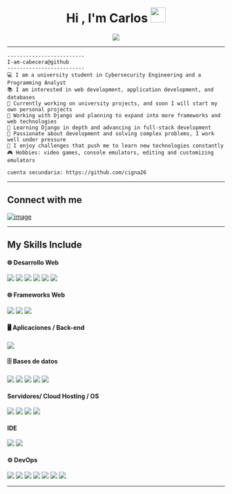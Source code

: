 <h1 align="center"><b>Hi , I'm Carlos </b><img src="https://media.giphy.com/media/hvRJCLFzcasrR4ia7z/giphy.gif" width="35"></h1>
<p align="center">
  <a href="https://github.com/DenverCoder1/readme-typing-svg"><img src="https://readme-typing-svg.herokuapp.com?lines=Ingeniero+en+Ciberseguridad;Analista+Programador;Dreams+=+Full+Stack+Developer;Always%20learning%20new%20things&center=true&width=380&height=45"></a>
</p>

<hr>

```
-------------------------
I-am-cabecera@github
-------------------------
💻 I am a university student in Cybersecurity Engineering and a Programming Analyst  
📚 I am interested in web development, application development, and databases  
📝 Currently working on university projects, and soon I will start my own personal projects  
🔭 Working with Django and planning to expand into more frameworks and web technologies  
🌱 Learning Django in depth and advancing in full-stack development  
🚩 Passionate about development and solving complex problems, I work well under pressure  
💖 I enjoy challenges that push me to learn new technologies constantly  
🎮 Hobbies: video games, console emulators, editing and customizing emulators

cuenta secundaria: https://github.com/cigna26

```
<hr>


## Connect with me
<div >

[![image](https://img.shields.io/badge/LinkedIn-0077B5?style=for-the-badge&logo=linkedin&logoColor=white)](https://www.linkedin.com/in/cigna26)
</div>

<hr>

## My Skills Include

<h4>🌐 Desarrollo Web </h4>
<span> 
<img src="https://img.shields.io/badge/HTML5-E34F26?style=for-the-badge&logo=html5&logoColor=white">
<img src="https://img.shields.io/badge/CSS3-1572B6?style=for-the-badge&logo=css3&logoColor=white">
<img src="https://img.shields.io/badge/JavaScript-F7DF1E?style=for-the-badge&logo=javascript&logoColor=black">
<img src="https://img.shields.io/badge/Django-092E20?style=for-the-badge&logo=django&logoColor=white">
<img src="https://img.shields.io/badge/Node.js-339933?style=for-the-badge&logo=nodedotjs&logoColor=white">
<img src="https://img.shields.io/badge/React-61DAFB?style=for-the-badge&logo=react&logoColor=black">
</span>

<h4>🌐 Frameworks Web</h4>
<span>
  <img src="https://img.shields.io/badge/Bootstrap-563D7C?style=for-the-badge&logo=bootstrap&logoColor=white">
  <img src="https://img.shields.io/badge/Django-092E20?style=for-the-badge&logo=django&logoColor=white">
  <img src="https://img.shields.io/badge/Vite-646CFF?style=for-the-badge&logo=vite&logoColor=white">
</span>

<h4>🖥️ Aplicaciones / Back-end</h4>
<span> 
<img src="https://img.shields.io/badge/Python-3776AB?style=for-the-badge&logo=python&logoColor=white">
</span>

<h4>🗄️ Bases de datos</h4>
<span>
  <img src="https://img.shields.io/badge/MySQL-00000F?style=for-the-badge&logo=mysql&logoColor=white">
  <img src="https://img.shields.io/badge/SQLite-003B57?style=for-the-badge&logo=sqlite&logoColor=white">
  <img src="https://img.shields.io/badge/MongoDB-47A248?style=for-the-badge&logo=mongodb&logoColor=white">
  <img src="https://img.shields.io/badge/Oracle-F80000?style=for-the-badge&logo=oracle&logoColor=white">
  <img src="https://img.shields.io/badge/Data_Modeler-F80000?style=for-the-badge&logo=oracle&logoColor=white">
</span>

<h4>Servidores/ Cloud Hosting / OS </h4>
<span>
<!-- Hosting / OS -->
<img src="https://img.shields.io/badge/Linux-FCC624?style=for-the-badge&logo=linux&logoColor=black">
<img src="https://img.shields.io/badge/Red_Hat-EE0000?style=for-the-badge&logo=redhat&logoColor=white">
<img src="https://img.shields.io/badge/GitHub_Pages-000000?style=for-the-badge&logo=github&logoColor=white">
<img src="https://img.shields.io/badge/Windows_Server-0078D6?style=for-the-badge&logo=windows&logoColor=white">

</span>


<h4> IDE </h4>
<span>
<img src="https://img.shields.io/badge/Visual_Studio_Code-0078D4?style=for-the-badge&logo=visual%20studio%20code&logoColor=white">
<img src="https://img.shields.io/badge/Arduino-00979D?style=for-the-badge&logo=arduino&logoColor=white">
</span>

<h4>⚙️ DevOps</h4>
<span>
  <img src="https://img.shields.io/badge/Git-F05032?style=for-the-badge&logo=git&logoColor=white">
  <img src="https://img.shields.io/badge/GitHub-181717?style=for-the-badge&logo=github&logoColor=white">
  <img src="https://img.shields.io/badge/Linux-FCC624?style=for-the-badge&logo=linux&logoColor=black">
  <img src="https://img.shields.io/badge/Docker-2496ED?style=for-the-badge&logo=docker&logoColor=white">

  <img src="https://img.shields.io/badge/Vite-646CFF?style=for-the-badge&logo=vite&logoColor=white">
  <img src="https://img.shields.io/badge/Xampp-F37623?style=for-the-badge&logo=xampp&logoColor=white">
  <img src="https://img.shields.io/badge/PSeInt-4B0082?style=for-the-badge&logoColor=white">
</span>

<hr>



